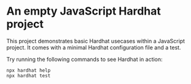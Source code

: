 # An empty JavaScript Hardhat project

This project demonstrates basic Hardhat usecases within a JavaScript project. It comes with a minimal Hardhat configuration file and a test.

Try running the following commands to see Hardhat in action:

```shell
npx hardhat help
npx hardhat test
```
